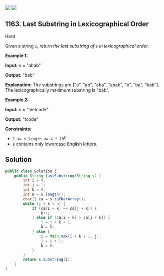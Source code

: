 [![](https://img.shields.io/github/stars/javadev/LeetCode-in-Java?label=Stars&style=flat-square)](https://github.com/javadev/LeetCode-in-Java)
[![](https://img.shields.io/github/forks/javadev/LeetCode-in-Java?label=Fork%20me%20on%20GitHub%20&style=flat-square)](https://github.com/javadev/LeetCode-in-Java/fork)

## 1163\. Last Substring in Lexicographical Order

Hard

Given a string `s`, return _the last substring of_ `s` _in lexicographical order_.

**Example 1:**

**Input:** s = "abab"

**Output:** "bab"

**Explanation:** The substrings are ["a", "ab", "aba", "abab", "b", "ba", "bab"]. The lexicographically maximum substring is "bab".

**Example 2:**

**Input:** s = "leetcode"

**Output:** "tcode"

**Constraints:**

*   <code>1 <= s.length <= 4 * 10<sup>5</sup></code>
*   `s` contains only lowercase English letters.

## Solution

```java
public class Solution {
    public String lastSubstring(String s) {
        int i = 0;
        int j = 1;
        int k = 0;
        int n = s.length();
        char[] ca = s.toCharArray();
        while (j + k < n) {
            if (ca[i + k] == ca[j + k]) {
                k++;
            } else if (ca[i + k] > ca[j + k]) {
                j = j + k + 1;
                k = 0;
            } else {
                i = Math.max(i + k + 1, j);
                j = i + 1;
                k = 0;
            }
        }
        return s.substring(i);
    }
}
```